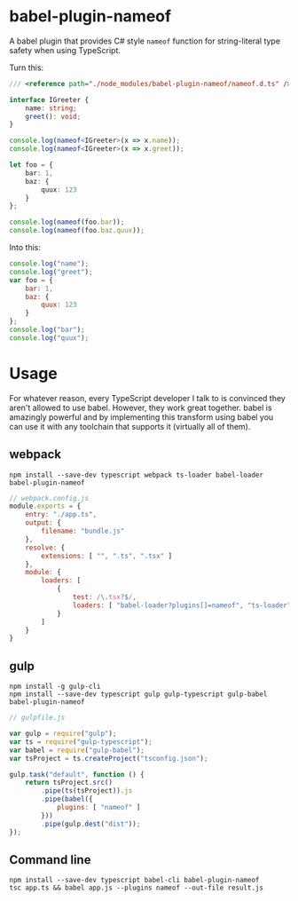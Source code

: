 # babel-plugin-nameof

A babel plugin that provides C# style `nameof` function for string-literal type safety when using TypeScript.

Turn this:
``` typescript
/// <reference path="./node_modules/babel-plugin-nameof/nameof.d.ts" />

interface IGreeter {
    name: string;
    greet(): void;
}

console.log(nameof<IGreeter>(x => x.name));
console.log(nameof<IGreeter>(x => x.greet));

let foo = {
    bar: 1,
    baz: {
        quux: 123
    }
};

console.log(nameof(foo.bar));
console.log(nameof(foo.baz.quux));
```

Into this:
``` javascript
console.log("name");
console.log("greet");
var foo = {
    bar: 1,
    baz: {
        quux: 123
    }
};
console.log("bar");
console.log("quux");

```

# Usage
For whatever reason, every TypeScript developer I talk to is convinced they aren't allowed to use babel. However, they work great together. babel is amazingly powerful and by implementing this transform using babel you can use it with any toolchain that supports it (virtually all of them).

## webpack
```
npm install --save-dev typescript webpack ts-loader babel-loader babel-plugin-nameof
```
``` javascript
// webpack.config.js
module.exports = {
    entry: "./app.ts",
    output: {
        filename: "bundle.js"
    },
    resolve: {
        extensions: [ "", ".ts", ".tsx" ]
    },
    module: {
        loaders: [
            { 
                test: /\.tsx?$/, 
                loaders: [ "babel-loader?plugins[]=nameof", "ts-loader" ]
            }
        ]
    }
}
```

## gulp
```
npm install -g gulp-cli
npm install --save-dev typescript gulp gulp-typescript gulp-babel babel-plugin-nameof
```
``` javascript
// gulpfile.js

var gulp = require("gulp");
var ts = require("gulp-typescript");
var babel = require("gulp-babel");
var tsProject = ts.createProject("tsconfig.json");

gulp.task("default", function () {
    return tsProject.src()
        .pipe(ts(tsProject)).js
        .pipe(babel({
            plugins: [ "nameof" ]
        }))
        .pipe(gulp.dest("dist"));
});
```

## Command line
```
npm install --save-dev typescript babel-cli babel-plugin-nameof
tsc app.ts && babel app.js --plugins nameof --out-file result.js
```
